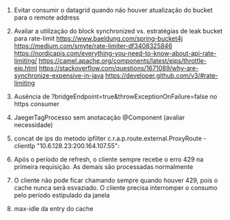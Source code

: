 1. Evitar consumir o datagrid quando não houver atualização do bucket para o remote address
2. Avaliar a utilização do block synchronized vs. estratégias de leak bucket para rate-limit
    https://www.baeldung.com/spring-bucket4j
    https://medium.com/smyte/rate-limiter-df3408325846
    https://nordicapis.com/everything-you-need-to-know-about-api-rate-limiting/
    https://camel.apache.org/components/latest/eips/throttle-eip.html
    https://stackoverflow.com/questions/1671089/why-are-synchronize-expensive-in-java
    https://developer.github.com/v3/#rate-limiting
3. Ausência de ?bridgeEndpoint=true&throwExceptionOnFailure=false no https consumer
4. JaegerTagProcesso sem anotacação @Component (avaliar necessidade)
5. concat de ips do metodo ipfilter c.r.a.p.route.external.ProxyRoute - clientIp "10.6.128.23:200.164.107.55":
6. Após o período de refresh, o cliente sempre recebe o erro 429 na primeira requisição. As demais são processadas normalmente
7. O cliente não pode ficar chamando sempre quando houver 429, pois o cache nunca será esvaziado. O cliente precisa interromper o consumo pelo período estipulado da janela

8. max-idle da entry do cache
